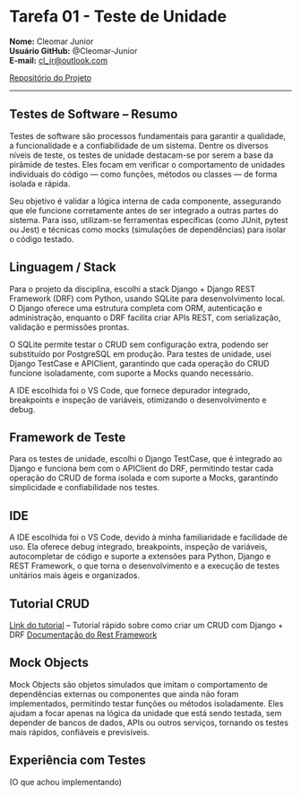 # Tarefa 01 - Teste de Unidade

**Nome:** Cleomar Junior  
**Usuário GitHub:** @Cleomar-Junior  
**E-mail:** cl_jr@outlook.com  

[Repositório do Projeto](link-do-seu-repo)

---

## Testes de Software – Resumo
Testes de software são processos fundamentais para garantir a qualidade, a funcionalidade e a confiabilidade de um sistema. Dentre os diversos níveis de teste, os testes de unidade destacam-se por serem a base da pirâmide de testes. Eles focam em verificar o comportamento de unidades individuais do código — como funções, métodos ou classes — de forma isolada e rápida.

Seu objetivo é validar a lógica interna de cada componente, assegurando que ele funcione corretamente antes de ser integrado a outras partes do sistema. Para isso, utilizam-se ferramentas específicas (como JUnit, pytest ou Jest) e técnicas como mocks (simulações de dependências) para isolar o código testado.

## Linguagem / Stack
Para o projeto da disciplina, escolhi a stack Django + Django REST Framework (DRF) com Python, usando SQLite para desenvolvimento local. O Django oferece uma estrutura completa com ORM, autenticação e administração, enquanto o DRF facilita criar APIs REST, com serialização, validação e permissões prontas.

O SQLite permite testar o CRUD sem configuração extra, podendo ser substituído por PostgreSQL em produção. Para testes de unidade, usei Django TestCase e APIClient, garantindo que cada operação do CRUD funcione isoladamente, com suporte a Mocks quando necessário.

A IDE escolhida foi o VS Code, que fornece depurador integrado, breakpoints e inspeção de variáveis, otimizando o desenvolvimento e debug.

## Framework de Teste
Para os testes de unidade, escolhi o Django TestCase, que é integrado ao Django e funciona bem com o APIClient do DRF, permitindo testar cada operação do CRUD de forma isolada e com suporte a Mocks, garantindo simplicidade e confiabilidade nos testes.

## IDE
A IDE escolhida foi o VS Code, devido à minha familiaridade e facilidade de uso. Ela oferece debug integrado, breakpoints, inspeção de variáveis, autocompletar de código e suporte a extensões para Python, Django e REST Framework, o que torna o desenvolvimento e a execução de testes unitários mais ágeis e organizados.

## Tutorial CRUD
[Link do tutorial](https://www.youtube.com/watch?v=Z4Lw7oViMk4) – Tutorial rápido sobre como criar um CRUD com Django + DRF
[Documentação do Rest Framework](https://www.django-rest-framework.org/tutorial/quickstart/)

## Mock Objects
Mock Objects são objetos simulados que imitam o comportamento de dependências externas ou componentes que ainda não foram implementados, permitindo testar funções ou métodos isoladamente. Eles ajudam a focar apenas na lógica da unidade que está sendo testada, sem depender de bancos de dados, APIs ou outros serviços, tornando os testes mais rápidos, confiáveis e previsíveis.

## Experiência com Testes
(O que achou implementando)
